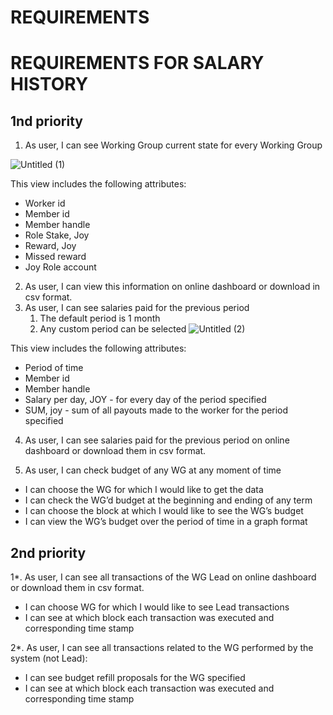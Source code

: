 # REQUIREMENTS

# **REQUIREMENTS FOR SALARY HISTORY**

## 1nd priority

1. As user, I can see Working Group current state for every Working Group 

![Untitled (1)](https://user-images.githubusercontent.com/2911961/215334430-b6f2ff08-87fd-48fe-98b3-bab9481fb6a5.png)

This view includes the following attributes: 

- Worker id
- Member id
- Member handle
- Role	Stake, Joy
- Reward, Joy
- Missed reward
- Joy	Role account
2. As user, I can view this information on online dashboard or download in csv format. 
3. As user, I can see salaries paid for the previous period
    1. The default period is 1 month
    2. Any custom period can be selected
![Untitled (2)](https://user-images.githubusercontent.com/2911961/215334455-ae7a5d32-bf8b-4972-ba76-ba242b69711a.png)


This view includes the following attributes: 

- Period of time
- Member id
- Member handle
- Salary per day, JOY - for every day of the period specified
- SUM, joy - sum of all payouts made to the worker for the period specified

 4. As user, I can see salaries paid for the previous period on online dashboard or download them in csv format. 

 5. As user, I can check budget of any WG at any moment of time

- I can choose the WG for which I would like to get the data
- I can check the WG’d budget at the beginning and ending of any term
- I can choose the block at which I would like to see the WG’s budget
- I can view the WG’s budget over the period of time in a graph format

## 2nd priority

 1*. As user, I can see all transactions of the WG Lead on online dashboard or download them in csv format. 

- I can choose WG for which I would like to see Lead transactions
- I can see at which block each transaction was executed and corresponding time stamp

 2*. As user, I can see all transactions related to the WG performed by the system (not Lead): 

- I can see budget refill proposals for the WG specified
- I can see at which block each transaction was executed and corresponding time stamp
